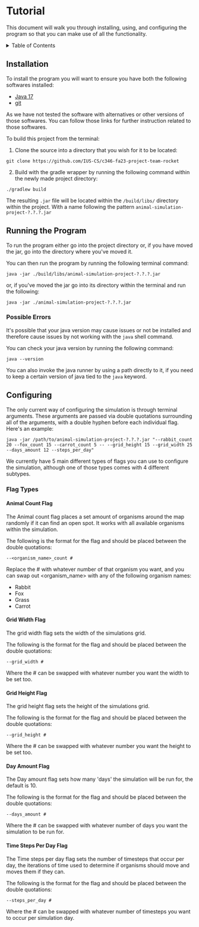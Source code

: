 # Tutorial

This document will walk you through installing, using, and configuring the program so that you can make use of all the functionality.

<details>
<summary>Table of Contents</summary>

* [Installation](#installation)
* [Running the Program](#running-the-program)
* [Configuring](#configuring)
  * [Flag Types](#flag-types)


</details>

## Installation

To install the program you will want to ensure you have both the following softwares installed:
* [Java 17](https://www.oracle.com/java/technologies/downloads/#java17)
* [git](https://github.com/git-guides/install-git) 


As we have not tested the software with alternatives or other versions of those softwares.
You can follow those links for further instruction related to those softwares.

To build this project from the terminal:

1. Clone the source into a directory that you wish for it to be located:

```shell
git clone https://github.com/IUS-CS/c346-fa23-project-team-rocket
```

2. Build with the gradle wrapper by running the following command within the newly made project directory:

```shell
./gradlew build
```

The resulting ```.jar``` file will be located within the ```/build/libs/``` directory within the project. With a name following the pattern ```animal-simulation-project-?.?.?.jar```

## Running the Program

To run the program either go into the project directory or, if you have moved the jar, go into the directory where you've moved it. 

You can then run the program by running the following terminal command:

```shell
java -jar ./build/libs/animal-simulation-project-?.?.?.jar
```

or, if you've moved the jar go into its directory within the terminal and run the following:

```shell
java -jar ./animal-simulation-project-?.?.?.jar
```

### Possible Errors

It's possible that your java version may cause issues or not be installed and therefore cause issues by not working with the ```java``` shell command.

You can check your java version by running the following command:

```shell
java --version
```

You can also invoke the java runner by using a path directly to it, if you need to keep a certain version of java tied to the ```java``` keyword.

## Configuring

The only current way of configuring the simulation is through terminal arguments. These arguments are passed via double quotations surrounding all of the arguments, with a double hyphen before each individual flag. Here's an example:

```shell
java -jar /path/to/animal-simulation-project-?.?.?.jar "--rabbit_count 20 --fox_count 15 --carrot_count 5 -- --grid_height 15 --grid_width 25 --days_amount 12 --steps_per_day"
```

We currently have 5 main different types of flags you can use to configure the simulation, although one of those types comes with 4 different subtypes.

### Flag Types

#### Animal Count Flag

The Animal count flag places a set amount of organisms around the map randomly if it can find an open spot. It works with all available organisms within the simulation.

The following is the format for the flag and should be placed between the double quotations:

```--<organism_name>_count #```

Replace the # with whatever number of that organism you want, and
you can swap out <organism_name> with any of the following organism names:
* Rabbit
* Fox
* Grass
* Carrot

#### Grid Width Flag

The grid width flag sets the width of the simulations grid.

The following is the format for the flag and should be placed between the double quotations:

```--grid_width #```

Where the # can be swapped with whatever number you want the width to be set too.
#### Grid Height Flag

The grid height flag sets the height of the simulations grid.

The following is the format for the flag and should be placed between the double quotations:

```--grid_height #```

Where the # can be swapped with whatever number you want the height to be set too.

#### Day Amount Flag

The Day amount flag sets how many 'days' the simulation will be run for, the default is 10.

The following is the format for the flag and should be placed between the double quotations:

```--days_amount #```

Where the # can be swapped with whatever number of days you want the simulation to be run for.

#### Time Steps Per Day Flag

The Time steps per day flag sets the number of timesteps that occur per day, the iterations of time used to determine if organisms should move and moves them if they can.

The following is the format for the flag and should be placed between the double quotations:

```--steps_per_day #```

Where the # can be swapped with whatever number of timesteps you want to occur per simulation day.